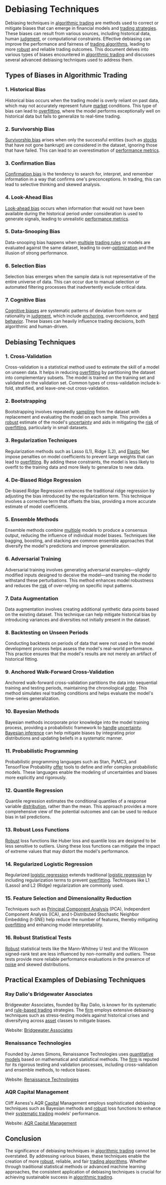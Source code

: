 # Debiasing Techniques

Debiasing techniques in [algorithmic trading](../a/algorithmic_trading.md) are methods used to correct or mitigate biases that can emerge in financial models and [trading strategies](../t/trading_strategies.md). These biases can result from various sources, including historical data, human [judgment](../j/judgment.md), or computational constraints. Effective debiasing can improve the performance and fairness of [trading algorithms](../t/trading_algorithms.md), leading to more [robust](../r/robust.md) and reliable trading outcomes. This document delves into various types of biases encountered in [algorithmic trading](../a/algorithmic_trading.md) and discusses several advanced debiasing techniques used to address them.

## Types of Biases in Algorithmic Trading

### 1. Historical Bias
Historical bias occurs when the trading model is overly reliant on past data, which may not accurately represent future [market](../m/market.md) conditions. This type of bias can lead to [overfitting](../o/overfitting.md), where the model performs exceptionally well on historical data but fails to generalize to real-time trading.

### 2. Survivorship Bias
[Survivorship bias](../s/survivorship_bias.md) arises when only the successful entities (such as [stocks](../s/stock.md) that have not gone bankrupt) are considered in the dataset, ignoring those that have failed. This can lead to an overestimation of [performance metrics](../p/performance_metrics.md).

### 3. Confirmation Bias
[Confirmation bias](../c/confirmation_bias.md) is the tendency to search for, interpret, and remember information in a way that confirms one's preconceptions. In trading, this can lead to selective thinking and skewed analysis.

### 4. Look-Ahead Bias
[Look-ahead bias](../l/look-ahead_bias.md) occurs when information that would not have been available during the historical period under consideration is used to generate signals, leading to unrealistic [performance metrics](../p/performance_metrics.md).

### 5. Data-Snooping Bias
Data-snooping bias happens when [multiple](../m/multiple.md) [trading rules](../t/trading_rules.md) or models are evaluated against the same dataset, leading to over-[optimization](../o/optimization.md) and the illusion of strong performance.

### 6. Selection Bias
Selection bias emerges when the sample data is not representative of the entire universe of data. This can occur due to manual selection or automated filtering processes that inadvertently exclude critical data.

### 7. Cognitive Bias
[Cognitive biases](../c/cognitive_biases_in_trading.md) are systematic patterns of deviation from norm or rationality in [judgment](../j/judgment.md), which include [anchoring](../a/anchoring.md), overconfidence, and [herd behavior](../h/herd_behavior_in_trading.md). These biases can heavily influence trading decisions, both algorithmic and human-driven.

## Debiasing Techniques

### 1. Cross-Validation
Cross-validation is a statistical method used to estimate the skill of a model on unseen data. It helps in reducing [overfitting](../o/overfitting.md) by partitioning the dataset into complementary subsets. The model is trained on the training set and validated on the validation set. Common types of cross-validation include k-fold, stratified, and leave-one-out cross-validation.

### 2. Bootstrapping
Bootstrapping involves repeatedly [sampling](../s/sampling.md) from the dataset with replacement and evaluating the model on each sample. This provides a [robust](../r/robust.md) estimate of the model's [uncertainty](../u/uncertainty_in_trading.md) and aids in mitigating the [risk](../r/risk.md) of [overfitting](../o/overfitting.md), particularly in small datasets.

### 3. Regularization Techniques
Regularization methods such as Lasso (L1), Ridge (L2), and [Elastic](../e/elastic.md) Net impose penalties on model coefficients to prevent large weights that can lead to [overfitting](../o/overfitting.md). By adding these constraints, the model is less likely to overfit to the training data and more likely to generalize to new data.

### 4. De-Biased Ridge Regression
De-biased Ridge Regression enhances the traditional ridge regression by adjusting the bias introduced by the regularization term. This technique involves a corrective term that offsets the bias, providing a more accurate estimate of model coefficients.

### 5. Ensemble Methods
Ensemble methods combine [multiple](../m/multiple.md) models to produce a consensus output, reducing the influence of individual model biases. Techniques like bagging, boosting, and stacking are common ensemble approaches that diversify the model's predictions and improve generalization.

### 6. Adversarial Training
Adversarial training involves generating adversarial examples—slightly modified inputs designed to deceive the model—and training the model to withstand these perturbations. This method enhances model robustness and reduces the [risk](../r/risk.md) of over-relying on specific input patterns.

### 7. Data Augmentation
Data augmentation involves creating additional synthetic data points based on the existing dataset. This technique can help mitigate historical bias by introducing variances and diversities not initially present in the dataset.

### 8. Backtesting on Unseen Periods
Conducting backtests on periods of data that were not used in the model development process helps assess the model's real-world performance. This practice ensures that the model's results are not merely an artifact of historical fitting.

### 9. Anchored Walk-Forward Cross-Validation
Anchored walk-forward cross-validation partitions the data into sequential training and testing periods, maintaining the chronological [order](../o/order.md). This method simulates real trading conditions and helps evaluate the model's time-series generalization.

### 10. Bayesian Methods
Bayesian methods incorporate prior knowledge into the model training process, providing a probabilistic framework to [handle](../h/handle.md) [uncertainty](../u/uncertainty_in_trading.md). [Bayesian inference](../b/bayesian_inference.md) can help mitigate biases by integrating prior distributions and updating beliefs in a systematic manner.

### 11. Probabilistic Programming
Probabilistic programming languages such as Stan, PyMC3, and TensorFlow Probability [offer](../o/offer.md) tools to define and infer complex probabilistic models. These languages enable the modeling of uncertainties and biases more explicitly and rigorously.

### 12. Quantile Regression
Quantile regression estimates the conditional quantiles of a response variable [distribution](../d/distribution.md), rather than the mean. This approach provides a more comprehensive view of the potential outcomes and can be used to reduce bias in tail predictions.

### 13. Robust Loss Functions
[Robust](../r/robust.md) loss functions like Huber loss and quantile loss are designed to be less sensitive to outliers. Using these loss functions can mitigate the impact of extreme values that may distort the model's performance.

### 14. Regularized Logistic Regression
Regularized [logistic regression](../l/logistic_regression_in_trading.md) extends traditional [logistic regression](../l/logistic_regression_in_trading.md) by including regularization terms to prevent [overfitting](../o/overfitting.md). Techniques like L1 (Lasso) and L2 (Ridge) regularization are commonly used.

### 15. Feature Selection and Dimensionality Reduction
Techniques such as [Principal Component Analysis](../p/principal_component_analysis_(pca).md) (PCA), Independent Component Analysis (ICA), and t-Distributed Stochastic Neighbor Embedding (t-SNE) help reduce the number of features, thereby mitigating [overfitting](../o/overfitting.md) and enhancing model interpretability.

### 16. Robust Statistical Tests
[Robust](../r/robust.md) statistical tests like the Mann-Whitney U test and the Wilcoxon signed-rank test are less influenced by non-normality and outliers. These tests provide more reliable performance evaluations in the presence of [noise](../n/noise.md) and skewed distributions.

## Practical Examples of Debiasing Techniques

### Ray Dalio's Bridgewater Associates
Bridgewater Associates, founded by Ray Dalio, is known for its systematic and [rule-based trading](../r/rule-based_trading.md) strategies. The [firm](../f/firm.md) employs extensive debiasing techniques such as stress-testing models against historical crises and diversifying across [asset](../a/asset.md) classes to mitigate biases.

Website: [Bridgewater Associates](https://www.bridgewater.com/)

### Renaissance Technologies
Founded by James Simons, Renaissance Technologies uses [quantitative models](../q/quantitative_models.md) based on mathematical and statistical methods. The [firm](../f/firm.md) is reputed for its rigorous testing and validation processes, including cross-validation and ensemble methods, to reduce biases.

Website: [Renaissance Technologies](https://www.rentec.com/)

### AQR Capital Management
Cliff Asness's AQR [Capital](../c/capital.md) Management employs sophisticated debiasing techniques such as Bayesian methods and [robust](../r/robust.md) loss functions to enhance their [systematic trading](../s/systematic_trading.md) models' performance.

Website: [AQR Capital Management](https://www.aqr.com/)

## Conclusion

The significance of debiasing techniques in [algorithmic trading](../a/algorithmic_trading.md) cannot be overstated. By addressing various biases, these techniques enable the creation of more [robust](../r/robust.md), reliable, and fair [trading algorithms](../t/trading_algorithms.md). Whether through traditional statistical methods or advanced machine learning approaches, the consistent application of debiasing techniques is crucial for achieving sustainable success in [algorithmic trading](../a/algorithmic_trading.md).